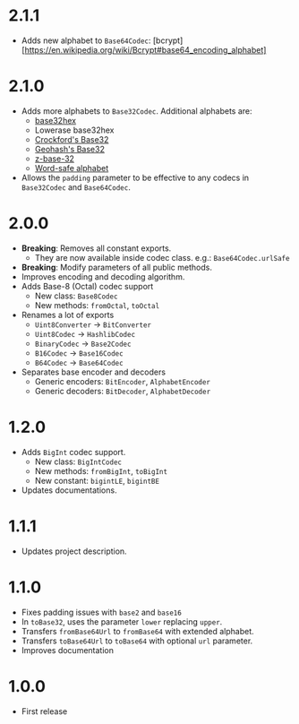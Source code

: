 # 2.1.1

- Adds new alphabet to `Base64Codec`: [bcrypt][https://en.wikipedia.org/wiki/Bcrypt#base64_encoding_alphabet]

# 2.1.0

- Adds more alphabets to `Base32Codec`. Additional alphabets are:
  - [base32hex](https://en.wikipedia.org/wiki/Base32#base32hex)
  - Lowerase base32hex
  - [Crockford's Base32](https://en.wikipedia.org/wiki/Base32#Crockford's_Base32)
  - [Geohash's Base32](https://en.wikipedia.org/wiki/Base32#Geohash)
  - [z-base-32](https://en.wikipedia.org/wiki/Base32#z-base-32)
  - [Word-safe alphabet](https://en.wikipedia.org/wiki/Base32#Word-safe_alphabet)
- Allows the `padding` parameter to be effective to any codecs in `Base32Codec` and `Base64Codec`.

# 2.0.0

- **Breaking**: Removes all constant exports.
  - They are now available inside codec class. e.g.: `Base64Codec.urlSafe`
- **Breaking**: Modify parameters of all public methods.
- Improves encoding and decoding algorithm.
- Adds Base-8 (Octal) codec support
  - New class: `Base8Codec`
  - New methods: `fromOctal`, `toOctal`
- Renames a lot of exports
  - `Uint8Converter` -> `BitConverter`
  - `Uint8Codec` -> `HashlibCodec`
  - `BinaryCodec` -> `Base2Codec`
  - `B16Codec` -> `Base16Codec`
  - `B64Codec` -> `Base64Codec`
- Separates base encoder and decoders
  - Generic encoders: `BitEncoder`, `AlphabetEncoder`
  - Generic decoders: `BitDecoder`, `AlphabetDecoder`

# 1.2.0

- Adds `BigInt` codec support.
  - New class: `BigIntCodec`
  - New methods: `fromBigInt`, `toBigInt`
  - New constant: `bigintLE`, `bigintBE`
- Updates documentations.

# 1.1.1

- Updates project description.

# 1.1.0

- Fixes padding issues with `base2` and `base16`
- In `toBase32`, uses the parameter `lower` replacing `upper`.
- Transfers `fromBase64Url` to `fromBase64` with extended alphabet.
- Transfers `toBase64Url` to `toBase64` with optional `url` parameter.
- Improves documentation

# 1.0.0

- First release
